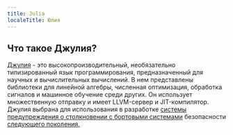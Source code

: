 ```yaml
---
title: Julia
localeTitle: Юлия
---
```

## Что такое Джулия?

[Джулия](https://julialang.org) - это высокопроизводительный, необязательно типизированный язык программирования, предназначенный для научных и вычислительных вычислений. В нем представлены библиотеки для линейной алгебры, численная оптимизация, обработка сигналов и машинное обучение среди других. Он использует множественную отправку и имеет LLVM-сервер и JIT-компилятор. Джулия выбрана для использования в разработке [системы предупреждения о столкновении с бортовыми системами](https://juliacomputing.com/case-studies/lincoln-labs.html) безопасности [следующего поколения.](https://juliacomputing.com/case-studies/lincoln-labs.html)